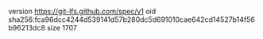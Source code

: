 version https://git-lfs.github.com/spec/v1
oid sha256:fca96dcc4244d539141d57b280dc5d691010cae642cd14527b14f56b96213dc8
size 1707

